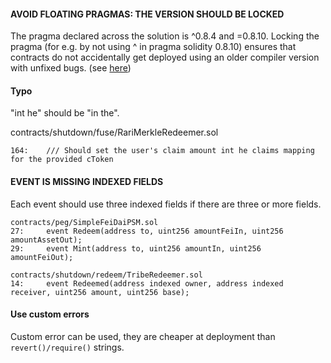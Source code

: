 #### AVOID FLOATING PRAGMAS: THE VERSION SHOULD BE LOCKED

The pragma declared across the solution is ^0.8.4 and =0.8.10. Locking the pragma (for e.g. by not using ^ in pragma solidity 0.8.10) ensures that contracts do not accidentally get deployed using an older compiler version with unfixed bugs. (see [here](https://swcregistry.io/docs/SWC-103))


#### Typo

"int he" should be "in the".

contracts/shutdown/fuse/RariMerkleRedeemer.sol
```solidity
164:    /// Should set the user's claim amount int he claims mapping for the provided cToken
```

#### EVENT IS MISSING INDEXED FIELDS


Each event should use three indexed fields if there are three or more fields.

```solidity
contracts/peg/SimpleFeiDaiPSM.sol
27:     event Redeem(address to, uint256 amountFeiIn, uint256 amountAssetOut);
29:     event Mint(address to, uint256 amountIn, uint256 amountFeiOut);

contracts/shutdown/redeem/TribeRedeemer.sol
14:     event Redeemed(address indexed owner, address indexed receiver, uint256 amount, uint256 base);
```


#### Use custom errors

Custom error can be used, they are cheaper at deployment than `revert()/require()` strings.
